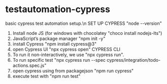 # testautomation-cypress
basic cypress test automation setup.\n
SET UP CYPRESS "node --version"
1. Install node JS (for windows with chocolatey "choco install nodejs-lts")
2. JavaScript’s package manager "npm init -y" 
3. install Cypress "npm install cypress@3"
4. open Cypress UI "npx cypress open"
CYPRESS CLI
5. To run it non-interactively, we use "npx cypress run".
6. To run specific test "npx cypress run --spec cypress/integration/todo-actions.spec.js"
7. open cypress using from packagejson "npm run cypress"
8. execute test with "npm run test"
